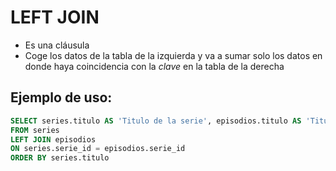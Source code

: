# LEFT JOIN

- Es una cláusula
- Coge los datos de la tabla de la izquierda y va a sumar solo los datos en donde haya coincidencia
con la _clave_ en la tabla de la derecha

## Ejemplo de uso:
```sql
SELECT series.titulo AS 'Titulo de la serie', episodios.titulo AS 'Titulo de episodio'
FROM series
LEFT JOIN episodios
ON series.serie_id = episodios.serie_id
ORDER BY series.titulo
```